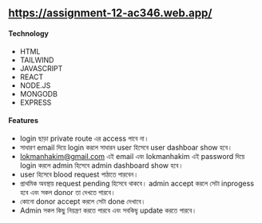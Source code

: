 ## https://assignment-12-ac346.web.app/
#### Technology
- HTML
- TAILWIND
- JAVASCRIPT
- REACT 
- NODE.JS
- MONGODB
- EXPRESS
#### Features
- login ছাড়া private route এর access পাবে না।
- সাধারণ email দিয়ে login করলে সাধারন user হিসেবে user dashboar show হবে।
- lokmanhakim@gmail.com এই email এবং lokmanhakim এই password দিয়ে login করলে admin হিসেবে admin dashboard show হবে।
- user হিসেবে blood request পাঠাতে পারবেন। 
- প্রাথমিক অবস্থায় request pending হিসেবে থাকবে। admin accept করলে ‍সেটা inprogess হবে এবং ‍সকল donor তা দেখতে পারবে।
- কোনো donor accept করলে সেটা done দেখাবে।
- Admin সকল কিছু নিয়ন্ত্রণ করতে পারবে  এবং সবকিছৃ update করতে পারবে। 